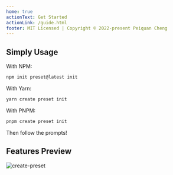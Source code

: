 ```yaml
---
home: true
actionText: Get Started
actionLink: /guide.html
footer: MIT Licensed | Copyright © 2022-present Peiquan Cheng
---
```


## Simply Usage

With NPM:

```bash
npm init preset@latest init
```

With Yarn:

```bash
yarn create preset init
```

With PNPM:

```bash
pnpm create preset init
```

Then follow the prompts!

## Features Preview

![create-preset](https://cdn.jsdelivr.net/gh/chengpeiquan/assets-storage/img/2021/11/20220110155037.gif)
